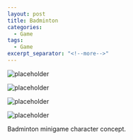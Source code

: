 ```yaml
---
layout: post
title: Badminton
categories:
  - Game
tags:
  - Game
excerpt_separator: "<!--more-->"
---
```


![placeholder]({{site.baseurl}}/assets/images/badminton_unit_1.jpg "ocotopus")

![placeholder]({{site.baseurl}}/assets/images/badminton_unit_1.gif "ocotopus")

![placeholder]({{site.baseurl}}/assets/images/badminton_unit_2.jpg "elephant")

![placeholder]({{site.baseurl}}/assets/images/badminton_unit_2.gif "elephant")

Badminton minigame character concept.